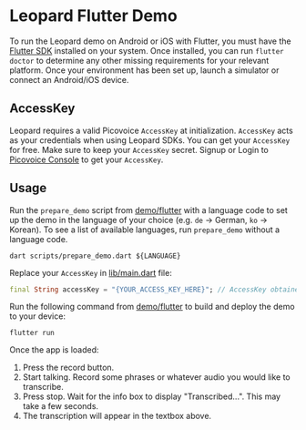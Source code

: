 # Leopard Flutter Demo

To run the Leopard demo on Android or iOS with Flutter, you must have the [Flutter SDK](https://flutter.dev/docs/get-started/install) installed on your system. Once installed, you can run `flutter doctor` to determine any other missing requirements for your relevant platform. Once your environment has been set up, launch a simulator or connect an Android/iOS device.

## AccessKey

Leopard requires a valid Picovoice `AccessKey` at initialization. `AccessKey` acts as your credentials when using Leopard SDKs.
You can get your `AccessKey` for free. Make sure to keep your `AccessKey` secret.
Signup or Login to [Picovoice Console](https://console.picovoice.ai/) to get your `AccessKey`.

## Usage

Run the `prepare_demo` script from [demo/flutter](.) with a language code to set up the demo in the language of your choice (e.g. `de` -> German, `ko` -> Korean). To see a list of available languages, run `prepare_demo` without a language code.

```console
dart scripts/prepare_demo.dart ${LANGUAGE}
```

Replace your `AccessKey` in [lib/main.dart](lib/main.dart) file:

```dart
final String accessKey = "{YOUR_ACCESS_KEY_HERE}"; // AccessKey obtained from Picovoice Console (https://console.picovoice.ai/)
```

Run the following command from [demo/flutter](./) to build and deploy the demo to your device:
```console
flutter run
```

Once the app is loaded:

1. Press the record button.
2. Start talking. Record some phrases or whatever audio you would like to transcribe.
3. Press stop. Wait for the info box to display "Transcribed...". This may take a few seconds.
4. The transcription will appear in the textbox above.
